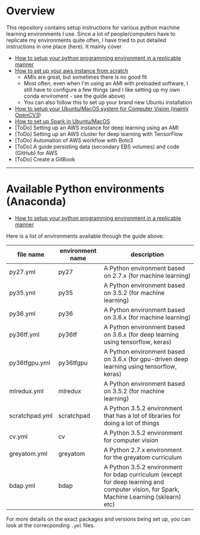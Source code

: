 # Overview

This repository contains setup instructions for various python machine learning environments I use. Since a lot of people/computers have to replicate my environments quite often, I have tried to put detailed instructions in one place (here). It mainly cover

* [How to setup your python programming environment in a replicable manner](https://github.com/soumendra/python-machinelearning-setup/blob/master/setup_environments.md)
* [How to set up your aws instance from scratch](https://github.com/soumendra/python-machinelearning-setup/blob/master/setup_aws.md)
    - AMIs are great, but sometimes there is no good fit
    - Most often, even when I'm using an AMI with preloaded software, I still have to configure a few things (and I like setting up my own conda enviroment - see the guide above)
    - You can also follow this to set up your brand new Ubuntu installation
* [How to setup your Ubuntu/MacOS system for Computer Vision (mainly OpenCV3](https://github.com/soumendra/python-machinelearning-setup/blob/master/setup_computer_vision.md))
* [How to set up Spark in Ubuntu/MacOS](https://github.com/soumendra/python-machinelearning-setup/blob/master/setup_spark.md)
* [ToDo] Setting up an AWS instance for deep learning using an AMI
* [ToDo] Setting up an AWS cluster for deep learning with TensorFlow
* [ToDo] Automation of AWS workflow with Boto3
* [ToDo] A guide persisting data (secondary EBS volumes) and code (GitHub) for AWS
* [ToDo] Create a GitBook

---

# Available Python environments (Anaconda)

* [How to setup your python programming environment in a replicable manner](https://github.com/soumendra/python-machinelearning-setup/blob/master/setup_environments.md)

Here is a list of environments available through the guide above:

| file name | environment name | description |
|-----------|------------------|-------------|
|  py27.yml |   py27           | A Python environment based on 2.7.x (for machine learning) |
|  py35.yml |   py35           | A Python environment based on 3.5.2 (for machine learning) |
|  py36.yml |   py36           | A Python environment based on 3.6.x (for machine learning) |
|  py36tf.yml | py36tf         | A Python environment based on 3.6.x (for deep learning using tensorflow, keras) |
|  py36tfgpu.yml | py36tfgpu   | A Python environment based on 3.6.x (for gpu-driven deep learning using tensorflow, keras) |
| mlredux.yml | mlredux        | A Python environment based on 3.5.2 (for machine learning) |
| scratchpad.yml | scratchpad  | A Python 3.5.2 environment that has a lot of libraries for doing a lot of things |
| cv.yml         | cv          | A Python 3.5.2 environment for computer vision |
| greyatom.yml   | greyatom    | A Python 2.7.x environment for the greyatom curriculum |
| bdap.yml       | bdap        | A Python 3.5.2 environment for bdap curriculum (except for deep learning and computer vision, for Spark, Machine Learning (sklearn) etc) |

For more details on the exact packages and versions being set up, you can look at the correcponding `.yml` files.
